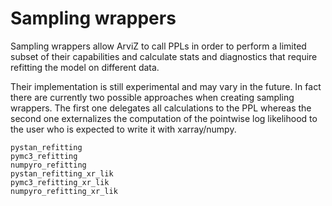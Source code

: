 # Sampling wrappers
Sampling wrappers allow ArviZ to call PPLs in order to perform a limited
subset of their capabilities and calculate stats and diagnostics that require
refitting the model on different data.

Their implementation is still experimental and may vary in the future. In fact
there are currently two possible approaches when creating sampling wrappers.
The first one delegates all calculations to the PPL
whereas the second one externalizes the computation of the pointwise log
likelihood to the user who is expected to write it with xarray/numpy.

```{toctree}
pystan_refitting
pymc3_refitting
numpyro_refitting
pystan_refitting_xr_lik
pymc3_refitting_xr_lik
numpyro_refitting_xr_lik
```
